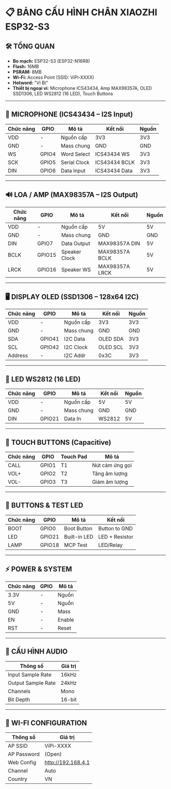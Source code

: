 # 📋 BẢNG CẤU HÌNH CHÂN XIAOZHI ESP32-S3

## 🛠️ TỔNG QUAN
- **Bo mạch:** ESP32-S3 (ESP32-N16R8)  
- **Flash:** 16MB  
- **PSRAM:** 8MB  
- **Wi-Fi:** Access Point (SSID: ViPi-XXXX)  
- **Hotword:** "Vi Bi"  
- **Thiết bị ngoại vi:** Microphone ICS43434, Amp MAX98357A, OLED SSD1306, LED WS2812 (16 LED), Touch Buttons  

---

## 🎤 MICROPHONE (ICS43434 – I2S Input)

| Chức năng | GPIO   | Mô tả         | Kết nối    | Nguồn |
|-----------|--------|---------------|------------|-------|
| VDD       | -      | Nguồn cấp     | 3V3        | 3V3   |
| GND       | -      | Mass chung    | GND        | GND   |
| WS        | GPIO4  | Word Select   | ICS43434 WS| 3V3   |
| SCK       | GPIO5  | Serial Clock  | ICS43434 BCLK | 3V3 |
| DIN       | GPIO6  | Data Input    | ICS43434 Data | 3V3 |

---

## 🔊 LOA / AMP (MAX98357A – I2S Output)

| Chức năng | GPIO   | Mô tả         | Kết nối      | Nguồn |
|-----------|--------|---------------|--------------|-------|
| VDD       | -      | Nguồn cấp     | 5V           | 5V    |
| GND       | -      | Mass chung    | GND          | GND   |
| DIN       | GPIO7  | Data Output   | MAX98357A DIN| 5V    |
| BCLK      | GPIO15 | Speaker Clock | MAX98357A BCLK| 5V   |
| LRCK      | GPIO16 | Speaker WS    | MAX98357A LRCK| 5V   |

---

## 🖥️ DISPLAY OLED (SSD1306 – 128x64 I2C)

| Chức năng | GPIO   | Mô tả     | Kết nối | Nguồn |
|-----------|--------|-----------|---------|-------|
| VDD       | -      | Nguồn cấp | 3V3     | 3V3   |
| GND       | -      | Mass chung| GND     | GND   |
| SDA       | GPIO41 | I2C Data  | OLED SDA| 3V3   |
| SCL       | GPIO42 | I2C Clock | OLED SCL| 3V3   |
| Address   | -      | I2C Addr  | 0x3C    | 3V3   |

---

## 🌈 LED WS2812 (16 LED)

| Chức năng | GPIO   | Mô tả          | Kết nối  | Nguồn |
|-----------|--------|----------------|----------|-------|
| VDD       | -      | Nguồn cấp      | 5V       | 5V    |
| GND       | -      | Mass chung     | GND      | GND   |
| DIN       | GPIO21 | Data In        | WS2812   | 5V    |

---

## 📱 TOUCH BUTTONS (Capacitive)

| Chức năng | GPIO   | Touch Pad | Mô tả           |
|-----------|--------|-----------|-----------------|
| CALL      | GPIO1  | T1        | Nút cảm ứng gọi |
| VOL+      | GPIO2  | T2        | Tăng âm lượng   |
| VOL-      | GPIO3  | T3        | Giảm âm lượng   |

---

## 🔘 BUTTONS & TEST LED

| Chức năng | GPIO   | Mô tả          | Kết nối       |
|-----------|--------|----------------|---------------|
| BOOT      | GPIO0  | Boot Button    | Button to GND |
| LED       | GPIO21 | Built-in LED   | LED + Resistor|
| LAMP      | GPIO18 | MCP Test       | LED/Relay     |

---

## ⚡ POWER & SYSTEM

| Chức năng | GPIO | Mô tả   |
|-----------|------|---------|
| 3.3V      | -    | Nguồn   |
| 5V        | -    | Nguồn   |
| GND       | -    | Mass    |
| EN        | -    | Enable  |
| RST       | -    | Reset   |

---

## 🔧 CẤU HÌNH AUDIO

| Thông số           | Giá trị   |
|--------------------|-----------|
| Input Sample Rate  | 16kHz     |
| Output Sample Rate | 24kHz     |
| Channels           | Mono      |
| Bit Depth          | 16-bit    |

---

## 📡 WI-FI CONFIGURATION

| Thông số    | Giá trị            |
|-------------|--------------------|
| AP SSID     | ViPi-XXXX          |
| AP Password | (Open)             |
| Web Config  | http://192.168.4.1 |
| Channel     | Auto               |
| Country     | VN                 |
